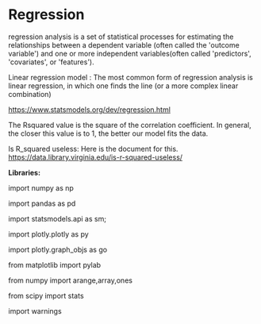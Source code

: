 # Regression

regression analysis is a set of statistical processes for estimating the relationships between a dependent variable (often called the 'outcome variable')
and one or more independent variables(often called 'predictors', 'covariates', or 'features').

Linear regression model : The most common form of regression analysis is linear regression, in which one finds the line (or a more complex linear combination) 

https://www.statsmodels.org/dev/regression.html

The Rsquared value is the square of the correlation coefficient.
In general, the closer this value is to 1, the better our model fits the data. 

Is R_squared useless: Here is the document for this. https://data.library.virginia.edu/is-r-squared-useless/

**Libraries:** 

import numpy as np

import pandas as pd

import statsmodels.api as sm;

import plotly.plotly as py

import plotly.graph_objs as go

from matplotlib import pylab

from numpy import arange,array,ones

from scipy import stats

import warnings
